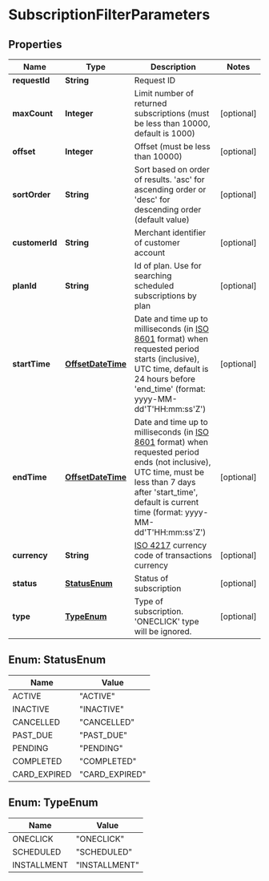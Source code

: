 
# SubscriptionFilterParameters

## Properties
Name | Type | Description | Notes
------------ | ------------- | ------------- | -------------
**requestId** | **String** | Request ID | 
**maxCount** | **Integer** | Limit number of returned subscriptions (must be less than 10000, default is 1000) |  [optional]
**offset** | **Integer** | Offset (must be less than 10000) |  [optional]
**sortOrder** | **String** | Sort based on order of results. &#39;asc&#39; for ascending order or &#39;desc&#39; for descending order (default value) |  [optional]
**customerId** | **String** | Merchant identifier of customer account |  [optional]
**planId** | **String** | Id of plan. Use for searching scheduled subscriptions by plan |  [optional]
**startTime** | [**OffsetDateTime**](OffsetDateTime.md) | Date and time up to milliseconds (in [ISO 8601](https://en.wikipedia.org/wiki/ISO_8601) format) when requested period starts (inclusive), UTC time, default is 24 hours before &#39;end_time&#39; (format: yyyy-MM-dd&#39;T&#39;HH:mm:ss&#39;Z&#39;) |  [optional]
**endTime** | [**OffsetDateTime**](OffsetDateTime.md) | Date and time up to milliseconds (in [ISO 8601](https://en.wikipedia.org/wiki/ISO_8601) format) when requested period ends (not inclusive), UTC time, must be less than 7 days after &#39;start_time&#39;, default is current time (format: yyyy-MM-dd&#39;T&#39;HH:mm:ss&#39;Z&#39;) |  [optional]
**currency** | **String** | [ISO 4217](https://en.wikipedia.org/wiki/ISO_4217) currency code of transactions currency |  [optional]
**status** | [**StatusEnum**](#StatusEnum) | Status of subscription |  [optional]
**type** | [**TypeEnum**](#TypeEnum) | Type of subscription. &#39;ONECLICK&#39; type will be ignored. |  [optional]


<a name="StatusEnum"></a>
## Enum: StatusEnum
Name | Value
---- | -----
ACTIVE | &quot;ACTIVE&quot;
INACTIVE | &quot;INACTIVE&quot;
CANCELLED | &quot;CANCELLED&quot;
PAST_DUE | &quot;PAST_DUE&quot;
PENDING | &quot;PENDING&quot;
COMPLETED | &quot;COMPLETED&quot;
CARD_EXPIRED | &quot;CARD_EXPIRED&quot;


<a name="TypeEnum"></a>
## Enum: TypeEnum
Name | Value
---- | -----
ONECLICK | &quot;ONECLICK&quot;
SCHEDULED | &quot;SCHEDULED&quot;
INSTALLMENT | &quot;INSTALLMENT&quot;



